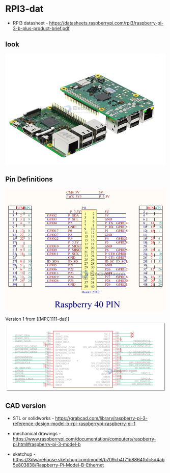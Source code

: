 
# RPI3-dat

- RPI3 datasheet - https://datasheets.raspberrypi.com/rpi3/raspberry-pi-3-b-plus-product-brief.pdf

## look 

![](2024-10-28-17-23-45.png)


## Pin Definitions 


![](2023-11-30-15-41-45.png)

Version 1 from [[MPC1111-dat]]
![](2023-10-31-17-33-46.png)



## CAD version 

- STL or solidworks - https://grabcad.com/library/raspberry-pi-3-reference-design-model-b-rpi-raspberrypi-raspberry-pi-1

- mechanical drawings - https://www.raspberrypi.com/documentation/computers/raspberry-pi.html#raspberry-pi-3-model-b

- sketchup - https://3dwarehouse.sketchup.com/model/b709cb4f71b8864fbfc5d4ab5e803838/Raspberry-Pi-Model-B-Ethernet













